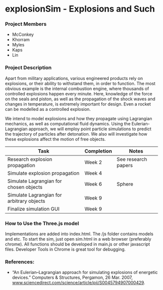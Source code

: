 # explosionSim - Explosions and Such

### Project Members

*   McConkey
*   Khorram
*   Myles
*   Kaps
*   Lin

### Project Description

Apart from military applications, various engineered products rely on explosions, or their ability to withstand them, in order to function. The most obvious example is the internal combustion engine, where thousands of controlled explosions happen every minute. Here, knowledge of the force on the seals and piston, as well as the propagation of the shock waves and changes in temperature, is extremely important for design. Even a rocket can be modelled as a controlled explosion.

We intend to model explosions and how they propagate using Lagrangian mechanics, as well as computational fluid dynamics. Using the Eulerian-Lagrangian approach, we will employ point particle simulations to predict the trajectory of particles after detonation. We also will investigate how these explosions affect the motion of free objects.

| Task                                     | Completion | Notes               |
| ---------------------------------------- | ---------- | ------------------- |
| Research explosion propagation           | Week 2     | See research papers |
| Simulate explosion propagation           | Week 4     |                     |
| Simulate Lagrangian for chosen objects   | Week 6     | Sphere              |
| Simulate Lagrangian for arbitrary objects | Week 9     |                     |
| Finalize simulation GUI                  | Week 9     |                     |



### How to Use the Three.js model

Implementations are added into index.html. The /js  folder contains models and etc. To start the sim, just open sim.html in a web browser (preferably chrome). All functions should be developed in main.js or other javascript files. Developer Tools in Chrome is great tool for debugging. 

### References:

*   “An Eulerian–Lagrangian approach for simulating explosions of energetic devices.” Computers & Structures, Pergamon, 26 Mar. 2007, www.sciencedirect.com/science/article/pii/S0045794907000429.
